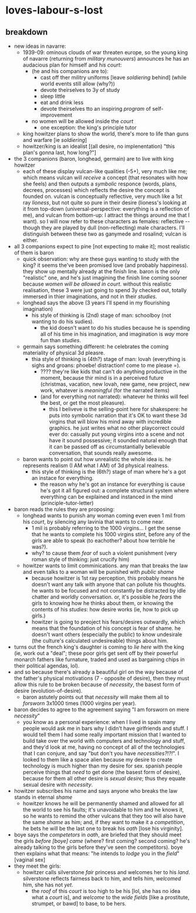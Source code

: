 # loves-labour-s-lost

## breakdown
- new ideas in navarre:
	- 1939-09: ominous clouds of war threaten europe, so the young king of navarre (returning from *military munouvers*) announces he has an audacious plan for himself and *his court*:
		- (he and his companions are to):
			- cast off ther militry uniforms [leave *soldiering* behind] (while world events still allow (why?))
			- devote theirselves to 3y of study
			- sleep little
			- eat and drink less
			- devote theirselves tto an inspiring *program* of self-improvement
		- no women will be allowed inside the *court*
			- one exception: the king's principle tutor
	- king howitzer plans to show the world, there's more to life than guns and warfare [ie *soldiering*]
	- howitzer/king is an idealist [(all desire, no implenentation) "this plan's gonna last, how long?"]
- the 3 companions (baron, longhead, germain) are to live with king howitzer
	- each of these display vulcan-like qualities (-5+), very much like me; which means vulcan will *receive* a concept (that resonates with how she feels) and then outputs a *symbolic* responce (words, plans, decrees, processes) which reflects the desire the concept is founded on. vulcan is conceptually reflective, very much like a 1st ray *lioness*, but not quite so pure in their desire (lioness's looking at it from top-down (universal-perspective: everything is a reflection of me), and vulcan from bottom-up: I attract the things around me that I want). so I will now refer to these characters as females: reflective -- though they are played by dull (non-reflecting) male characters. I'll distinguish between these two as ganymede and rosalind; vulcan is either.
- all 3 companions expect to pine [not expecting to make it]; most realistic of them is baron
	- quick observation: why are these guys wanting to study with the king? it seems the've been promised love (and probably happiness). they show up mentally already at the finish line. baron is the only "realistic" one, and he's just imagining the finish line coming sooner because *women will be allowed in court*. without this realistic realisation, these 3 were just going to spend 3y checked out, totally immersed in thier imaginations, and not in their *studies*.
	- longhead says the above (3 years I'll spend in my flourishing imagination)
		- his style of thinking is (2nd) stage of man: schoolboy (not wanting to do his sudies).
			- the kid doesn't want to do his studies because he is spending all of his time in his imagination, and imagination is *way* more fun than *studies*.
	- germain says something different: he celebrates the coming materiality of physical 3d pleasre.
		- thia style of thinking is (4th?) stage of man: lovah (everything is sighs and groans: phoebe! distraction! come to me please =).
			- ???? they're like kids that can't do anything productive in the moment, because thir mind is in a perceived future (christmas, vacation, new lovah, new game, new project, new work, whatever is *meaningful* (for the narrated items)
			- (and for everything not narrated): whatever he thinks will feel the best, or get the most pleasure).
				- this I beliveve is the selling-point here for shakespere: he puts into symbolic narration that it's OK to want these 3d virgins that will blow his mind away with incredible graphics. he just writes what no other playcorrect could ever do: casually put young virgins into a scene and not have it sound possessive; it sounded natural enough that it can be passed off as circumstantially believable conversation, that sounds really awesome.
	- baron wants to point out how unrealistic the whole idea is. he represents realism (I AM what I AM) of 3d physical realness.
		- this style of thinking is the (6th?) stage of man where he's a got an instace for everything.
			- the reason why he's got an instance for everything is cause he's got it all figured out: a complete structural system where everything can be explained and instanced in the mind (principle-tutor-letter)
- baron reads the rules they are proposing:
	- longhead wants to punish any woman coming even even 1 mil from his *court*, by silencing any lavinia that wants to come near.
		- 1 mil is probably referring to the 1000 virgins... I get the sense that he wants to complete his 1000 virgins stint, before any of the girls are able to speak (to eachother? about how terrible he was?).
		- why? to cause them *fear* of such a violent punishment (very roman style of thinking: just crucify him)
	- howitzer wants to limit comminications. any man that breaks the law and even talks to a woman will be punished with *public shame*
		- because howitzer is 1st ray perception, this probably means he doesn't want any talk with anyone that can pollute his thoughts. he wants to be focused and not constantly be distracted by idle chatter and worldly conversation. or, it's possible he *fears* the girls to knowing how he thinks about them, or knowing the contents of his *studies*: how desire works (ie, how to pick up girls.)
		- howitzer is going to preoject his fears/desires outwardly, which means that the foundation of his concept is fear of shame. he doesn't want others (especially the public) to know undesirale (the culture's calculated undesireable) things about him.
- turns out the french king's daughter is coming to *lie here* with the king (ie, work out a "deal"; these poor girls get sent off by their powerful monarch fathers like furnature, traded and used as bargaining chips in their political agendas, lol).
- and so because there's already a beautiful girl on the way because of the father's physical motivations (7 - opposite of desire), then they must allow this rule to be broken because of *necessity*, the basest form of desire (evolution-of-desire).
	- baron astutely points out that *necessity* will make them all to *forsworn* 3x1000 times (1000 virgins per year).
- baron decides to agree to the agreement saying "I am forsworn on mere *necessity*"
	- you know as a personal experience: when I lived in spain many people would ask me in bars why I didn't have girlfriends and stuff. I would tell them I had some really important mission that I wanted to build take over the world with computers and technology and stuff, and they'd look at me, having no concept of all of the technologies that I can conjure, and say "but don't you have *necessities?!?!*". I looked to them like a space alien because my desire to create technology is much higher than my desire for sex. spanish people perceive things that *need* to get done (the basest form of desire), because for them all other desire is *sexual desire*; thus they equate sexual desire with *necessity*.
- howitzer subscribes his name and says anyone who breaks the law stands in eternal *shame*
	- howitzer knows he will be permanently shamed and allowed for all the world to see his faults; it's unavoidable to him and he knows it, so he wants to remind the other vulcans that they too will also have the same *shame* as him; and, if they want to make it a *competition*, he bets he will be the last one to break his *oath* [lose his virginity].
- boye says the *competetors* in *oath*, are briefed that they should meet the girls *before [boye] came* (where? first coming? second coming? he's already talking to the girls before they've seen the competitors). boye then explains what that means: "he intends to *lodge* you in the *field*" [vaginal sex]
- they meet the girls:
	- howitzer calls silverstone *fair* princess and welcomes her to his *land*. silverstone reflects fairness back to him, and tells him, *welcomed* him, she has not *yet*.
		- the *roof* of this *court* is too high to be his [lol, she has no idea what a *court* is], and *welcome* to the *wide fields* [like a prostitute, strumpet, or bawd] to base, to be hers.
